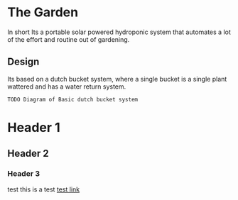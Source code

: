 <div class="planter-wrap">
	<div class="planter-base">
		<div class="planter-flowerpot"></div>
		<div class="planter-plant-blade planter-plant-blade-center"></div>
		<div class="planter-plant-blade planter-plant-blade-left-s"></div>
		<div class="planter-plant-blade planter-plant-blade-right-s"></div>
		<div class="planter-plant-blade planter-plant-blade-left-l"></div>
		<div class="planter-plant-blade planter-plant-blade-right-l"></div>
	</div>
</div>

# The Garden

In short Its a portable solar powered hydroponic system that automates a lot of the effort and routine out of gardening. 

## Design

Its based on a dutch bucket system, where a single bucket is a single plant wattered and has a water return system.

`TODO Diagram of Basic dutch bucket system`

<div class="sage">
  <h1>Header 1</h1>
  <h2>Header 2</h2>
  <h3>Header 3</h3>
  <p> test this is a test <a href="#">test link</a></p>
</div>
